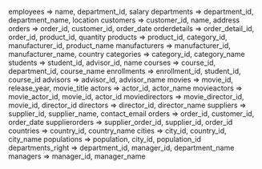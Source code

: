 employees => name, department_id, salary
departments => department_id, department_name, location
customers => customer_id, name, address
orders => order_id, customer_id, order_date
orderdetails => order_detail_id, order_id, product_id, quantity
products => product_id, category_id, manufacturer_id, product_name
manufacturers => manufacturer_id, manufacturer_name, country
categories => category_id, category_name
students => student_id, advisor_id, name
courses => course_id, department_id, course_name
enrollments => enrollment_id, student_id, course_id
advisors => advisor_id, advisor_name
movies => movie_id, release_year, movie_title
actors => actor_id, actor_name
movieactors => movie_actor_id, movie_id, actor_id
moviedirectors => movie_director_id, movie_id, director_id
directors => director_id, director_name
suppliers => supplier_id, supplier_name, contact_email
orders => order_id, customer_id, order_date
supplierorders => supplier_order_id, supplier_id, order_id
countries => country_id, country_name
cities => city_id, country_id, city_name
populations => population, city_id, population_id
departments_right => department_id, manager_id, department_name
managers => manager_id, manager_name

